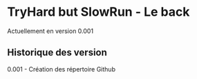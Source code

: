 # TryHard but SlowRun - Le back

Actuellement en version 0.001

## Historique des version
0.001 - Création des répertoire Github